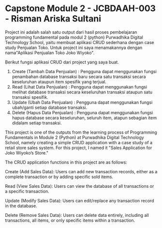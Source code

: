 # Capstone Module 2 - JCBDAAH-003 - Risman Ariska Sultani
Project ini adalah salah satu output dari hasil proses pembelajaran programming fundamental pada modul 2 (python) Purwadhika Digital Technology School, yaitu membuat aplikasi CRUD sederhana dengan case study Penjualan Toko. Untuk project ini saya menamakannya dengan nama"Aplikasi Penjualan Toko Joko Wiyoko".

Berikut fungsi aplikasi CRUD dari project yang saya buat.

1. Create (Tambah Data Penjualan) : 
   Pengguna dapat menggunakan fungsi penambahan database transaksi baru secara satu transaksi secara keseluruhan ataupun item spesifik yang terjual.
2. Read (Lihat Data Penjualan) : 
   Pengguna dapat menggunakan fungsi melihat database transaksi secara keseluruhan transaksi ataupun satu transaksi spesifik.
3. Update (Ubah Data Penjualan) : 
   Pengguna dapat menggunakan fungsi ubah/ganti setiap database transaksi.
4. Delete (Hapus Data Penjualan) : 
   Pengguna dapat menggunakan fungsi hapus database secara keseluruhan, seluruh item, atapun sebagian item didalam setiap transaksi.



This project is one of the outputs from the learning process of Programming Fundamentals in Module 2 (Python) at Purwadhika Digital Technology School, namely creating a simple CRUD application with a case study of a retail store sales system. For this project, I named it "Sales Application for Joko Wiyoko’s Store."

The CRUD application functions in this project are as follows:

Create (Add Sales Data): Users can add new transaction records, either as a complete transaction or by adding specific sold items.

Read (View Sales Data): Users can view the database of all transactions or a specific transaction.

Update (Modify Sales Data): Users can edit/replace any transaction record in the database.

Delete (Remove Sales Data): Users can delete data entirely, including all transactions, all items, or only specific items within a transaction.


